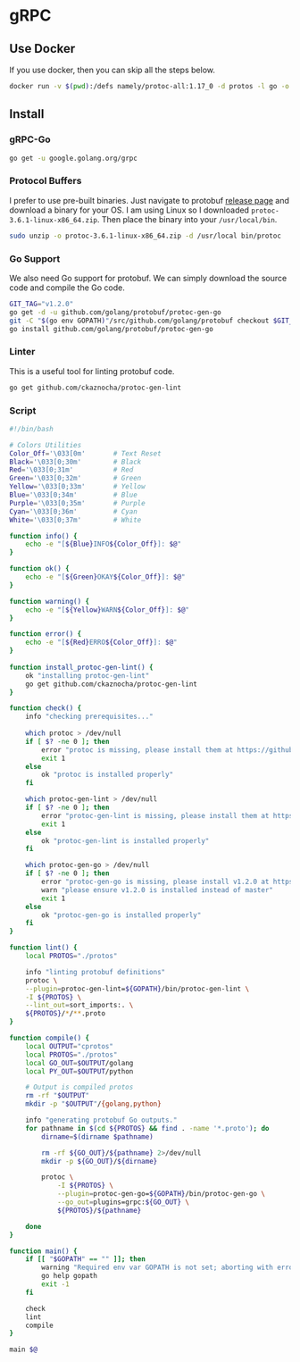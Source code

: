 # gRPC

## Use Docker

If you use docker, then you can skip all the steps below.

```bash    
docker run -v $(pwd):/defs namely/protoc-all:1.17_0 -d protos -l go -o protogens/go/
```

## Install

### gRPC-Go

```bash
go get -u google.golang.org/grpc
```

### Protocol Buffers

I prefer to use pre-built binaries. Just navigate to protobuf [release page][1] and download a 
binary for your OS. I am using Linux so I downloaded `protoc-3.6.1-linux-x86_64.zip`. Then place the
binary into your `/usr/local/bin`.

```bash
sudo unzip -o protoc-3.6.1-linux-x86_64.zip -d /usr/local bin/protoc
```

### Go Support

We also need Go support for protobuf. We can simply download the source code and compile the Go code.

```bash
GIT_TAG="v1.2.0"
go get -d -u github.com/golang/protobuf/protoc-gen-go
git -C "$(go env GOPATH)"/src/github.com/golang/protobuf checkout $GIT_TAG
go install github.com/golang/protobuf/protoc-gen-go
```

### Linter

This is a useful tool for linting protobuf code.

```bash
go get github.com/ckaznocha/protoc-gen-lint
```

### Script

```bash
#!/bin/bash

# Colors Utilities
Color_Off='\033[0m'       # Text Reset
Black='\033[0;30m'        # Black
Red='\033[0;31m'          # Red
Green='\033[0;32m'        # Green
Yellow='\033[0;33m'       # Yellow
Blue='\033[0;34m'         # Blue
Purple='\033[0;35m'       # Purple
Cyan='\033[0;36m'         # Cyan
White='\033[0;37m'        # White

function info() {
    echo -e "[${Blue}INFO${Color_Off}]: $@"
}

function ok() {
    echo -e "[${Green}OKAY${Color_Off}]: $@"
}

function warning() {
    echo -e "[${Yellow}WARN${Color_Off}]: $@"
}

function error() {
    echo -e "[${Red}ERRO${Color_Off}]: $@"
}
 
function install_protoc-gen-lint() {
    ok "installing protoc-gen-lint"
    go get github.com/ckaznocha/protoc-gen-lint
}

function check() {
    info "checking prerequisites..."
    
    which protoc > /dev/null
    if [ $? -ne 0 ]; then
        error "protoc is missing, please install them at https://github.com/google/protobuf"
        exit 1
    else
        ok "protoc is installed properly"
    fi 

    which protoc-gen-lint > /dev/null
    if [ $? -ne 0 ]; then
        error "protoc-gen-lint is missing, please install them at https://github.com/ckaznocha/protoc-gen-lint"
        exit 1
    else
        ok "protoc-gen-lint is installed properly"
    fi

    which protoc-gen-go > /dev/null
    if [ $? -ne 0 ]; then
        error "protoc-gen-go is missing, please install v1.2.0 at https://github.com/golang/protobuf"
        warn "please ensure v1.2.0 is installed instead of master"
        exit 1
    else
        ok "protoc-gen-go is installed properly"
    fi   
}

function lint() {
    local PROTOS="./protos"

    info "linting protobuf definitions"
    protoc \
    --plugin=protoc-gen-lint=${GOPATH}/bin/protoc-gen-lint \
    -I ${PROTOS} \
    --lint_out=sort_imports:. \
    ${PROTOS}/*/**.proto
}

function compile() {
    local OUTPUT="cprotos" 
    local PROTOS="./protos"
    local GO_OUT=$OUTPUT/golang
    local PY_OUT=$OUTPUT/python

    # Output is compiled protos
    rm -rf "$OUTPUT"
    mkdir -p "$OUTPUT"/{golang,python}

    info "generating protobuf Go outputs."
    for pathname in $(cd ${PROTOS} && find . -name '*.proto'); do
        dirname=$(dirname $pathname)

        rm -rf ${GO_OUT}/${pathname} 2>/dev/null
        mkdir -p ${GO_OUT}/${dirname}

        protoc \
            -I ${PROTOS} \
            --plugin=protoc-gen-go=${GOPATH}/bin/protoc-gen-go \
            --go_out=plugins=grpc:${GO_OUT} \
            ${PROTOS}/${pathname}

    done
}

function main() {
    if [[ "$GOPATH" == "" ]]; then
        warning "Required env var GOPATH is not set; aborting with error."
        go help gopath
        exit -1
    fi

    check
    lint
    compile
}

main $@
```

[1]: https://github.com/protocolbuffers/protobuf/releases


